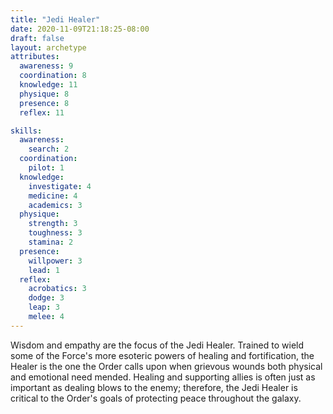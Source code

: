 ```yaml
---
title: "Jedi Healer"
date: 2020-11-09T21:18:25-08:00
draft: false
layout: archetype
attributes:
  awareness: 9
  coordination: 8
  knowledge: 11
  physique: 8
  presence: 8
  reflex: 11

skills:
  awareness:
    search: 2
  coordination:
    pilot: 1
  knowledge:
    investigate: 4
    medicine: 4
    academics: 3
  physique:
    strength: 3
    toughness: 3
    stamina: 2
  presence:
    willpower: 3
    lead: 1
  reflex:
    acrobatics: 3
    dodge: 3
    leap: 3
    melee: 4
---
```

Wisdom and empathy are the focus of the Jedi Healer. Trained to wield some of the Force's more esoteric powers of healing and fortification, the Healer is the one the Order calls upon when grievous wounds both physical and emotional need mended. Healing and supporting allies is often just as important as dealing blows to the enemy; therefore, the Jedi Healer is critical to the Order's goals of protecting peace throughout the galaxy. 


